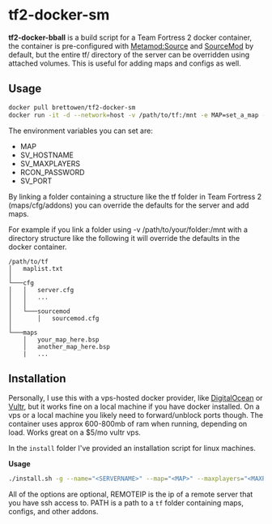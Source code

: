 tf2-docker-sm
=============

**tf2-docker-bball** is a build script for a Team Fortress 2 docker container, the container is pre-configured with [Metamod:Source](https://www.sourcemm.net/) and [SourceMod](https://www.sourcemod.net/) by default, but the entire tf/ directory of the server can be overridden using attached volumes. This is useful for adding maps and configs as well.


Usage
-----
```bash
docker pull brettowen/tf2-docker-sm
docker run -it -d --network=host -v /path/to/tf:/mnt -e MAP=set_a_map -e SV_HOSTNAME="YourServerNameHere" -e SV_MAXPLAYERS=12 -e RCON_PASSWORD="ChangeThis" brettowen/tf2-docker-sm
```
The environment variables you can set are:
- MAP
- SV_HOSTNAME
- SV_MAXPLAYERS
- RCON_PASSWORD
- SV_PORT

By linking a folder containing a structure like the tf folder in Team Fortress 2 (maps/cfg/addons) you can override the defaults for the server and add maps.

For example if you link a folder using -v /path/to/your/folder:/mnt with a directory structure like the following it will override the defaults in the docker container.
```
/path/to/tf
│   maplist.txt  
│
└───cfg
│   │   server.cfg
│   │   ...
│   │
│   └───sourcemod
│       │   sourcemod.cfg
│   
└───maps
    │   your_map_here.bsp
    │   another_map_here.bsp
    |   ...
```

Installation
------------
Personally, I use this with a vps-hosted docker provider, like [DigitalOcean](https://www.digitalocean.com/) or [Vultr](https://www.vultr.com/), but it works fine on a local machine if you have docker installed. On a vps or a local machine you likely need to forward/unblock ports though. The container uses approx 600-800mb of ram when running, depending on load. Works great on a $5/mo vultr vps.

In the `install` folder I've provided an installation script for linux machines.

**Usage**
```bash
./install.sh -g --name="<SERVERNAME>" --map="<MAP>" --maxplayers="<MAXPLAYERS>" --port="<PORT>" --dyndns="<LINK TO DYNDNS UPDATE>" --rcon="<SERVERRCON>" --ip="<REMOTEIP>" --volume="<PATH>"
```
All of the options are optional, REMOTEIP is the ip of a remote server that you have ssh access to. PATH is a path to a `tf` folder containing maps, configs, and other addons.
